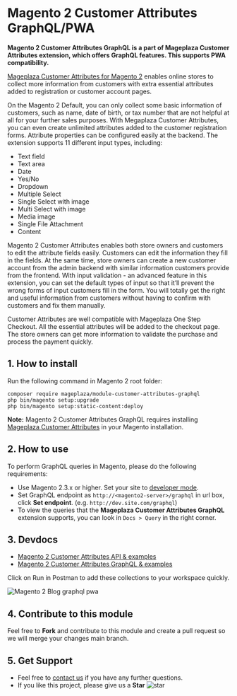 # Magento 2 Customer Attributes GraphQL/PWA

**Magento 2 Customer Attributes GraphQL is a part of Mageplaza Customer Attributes extension, which offers GraphQL features. This supports PWA compatibility.**

[Mageplaza Customer Attributes for Magento 2](https://www.mageplaza.com/magento-2-customer-attributes/) enables online stores to collect more information from customers with extra essential attributes added to registration or customer account pages.

On the Magento 2 Default, you can only collect some basic information of customers, such as name, date of birth, or tax number that are not helpful at all for your further sales purposes. With Megaplaza Customer Attributes, you can even create unlimited attributes added to the customer registration forms. Attribute properties can be configured easily at the backend. The extension supports 11 different input types, including: 

- Text field 
- Text area
- Date
- Yes/No
- Dropdown
- Multiple Select 
- Single Select with image
- Multi Select with image
- Media image
- Single File Attachment 
- Content 

Magento 2 Customer Attributes enables both store owners and customers to edit the attribute fields easily. Customers can edit the information they fill in the fields. At the same time, store owners can create a new customer account from the admin backend with similar information customers provide from the frontend. With input validation - an advanced feature in this extension, you can set the default types of input so that it’ll prevent the wrong forms of input customers fill in the form. You will totally get the right and useful information from customers without having to confirm with customers and fix them manually. 

Customer Attributes are well compatible with Mageplaza One Step Checkout. All the essential attributes will be added to the checkout page. The store owners can get more information to validate the purchase and process the payment quickly. 

## 1. How to install

Run the following command in Magento 2 root folder:

```
composer require mageplaza/module-customer-attributes-graphql
php bin/magento setup:upgrade
php bin/magento setup:static-content:deploy
```

**Note:**
Magento 2 Customer Attributes GraphQL requires installing [Mageplaza Customer Attributes](https://www.mageplaza.com/magento-2-customer-attributes/) in your Magento installation.

## 2. How to use

To perform GraphQL queries in Magento, please do the following requirements:

- Use Magento 2.3.x or higher. Set your site to [developer mode](https://www.mageplaza.com/devdocs/enable-disable-developer-mode-magento-2.html).
- Set GraphQL endpoint as `http://<magento2-server>/graphql` in url box, click **Set endpoint**. 
(e.g. `http://dev.site.com/graphql`)
- To view the queries that the **Mageplaza Customer Attributes GraphQL** extension supports, you can look in `Docs > Query` in the right corner.  

## 3. Devdocs

- [Magento 2 Customer Attributes API & examples](https://documenter.getpostman.com/view/10589000/T1DqgH2g?version=latest)
- [Magento 2 Customer Attributes GraphQL & examples](https://documenter.getpostman.com/view/10589000/TVYJ5GmN)

Click on Run in Postman to add these collections to your workspace quickly. 

![Magento 2 Blog graphql pwa](https://i.imgur.com/lhsXlUR.gif)

## 4. Contribute to this module

Feel free to **Fork** and contribute to this module and create a pull request so we will merge your changes main branch.

## 5. Get Support

- Feel free to [contact us](https://www.mageplaza.com/contact.html) if you have any further questions.
- If you like this project, please give us a **Star** ![star](https://i.imgur.com/S8e0ctO.png)
